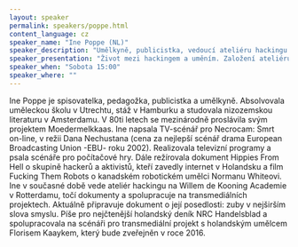 ```yaml
---
layout: speaker
permalink: speakers/poppe.html
content_language: cz
speaker_name: "Ine Poppe (NL)"
speaker_description: "Umělkyně, publicistka, vedoucí ateliéru hackingu na WDK Rotterdam"
speaker_presentation: "Život mezi hackingem a uměním. Založení ateliéru Hackingu na umělecké akademii a projekt Crypto Design Challenge"
speaker_when: "Sobota 15:00"
speaker_where: ""
---
```


Ine Poppe je spisovatelka, pedagožka, publicistka a umělkyně. Absolvovala uměleckou školu v Utrechtu, stáž v Hamburku a studovala nizozemskou literaturu v Amsterdamu. V 80ti letech se mezinárodně proslávila svým projektem Moedermelkkaas. Ine napsala TV-scénář pro Necrocam: Smrt on-line, v režii Dana Nechustana (cena za nejlepší scénář drama European Broadcasting Union -EBU- roku 2002). Realizovala televizní programy a psala scénáře pro počítačové hry. Dále režírovala dokument Hippies From Hell o skupině hackerů a aktivistů, kteří zavedly internet v Holandsku a film Fucking Them Robots o kanadském robotickém umělci Normanu Whiteovi.
Ine v současné době vede ateliér hackingu na Willem de Kooning Academie v Rotterdamu, točí dokumenty a spolupracuje na transmediálních projektech. Aktuálně připravuje dokument o její posedlosti: zuby v nejširším slova smyslu. Píše pro nejčtenější holandský deník NRC Handelsblad a spolupracovala na scénáři pro transmediální projekt s holandským umělcem Florisem Kaaykem, který bude zveřejněn v roce 2016.
